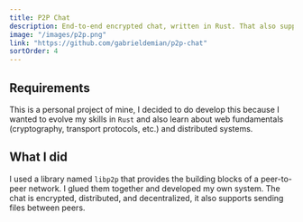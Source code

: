 ```yaml
---
title: P2P Chat
description: End-to-end encrypted chat, written in Rust. That also supports file transport.
image: "/images/p2p.png"
link: "https://github.com/gabrieldemian/p2p-chat"
sortOrder: 4
---
```


## Requirements
This is a personal project of mine, I decided to do develop this because I wanted to evolve my skills in `Rust` and also learn about web fundamentals (cryptography, transport protocols, etc.) and distributed systems.

## What I did
I used a library named `libp2p` that provides the building blocks of a peer-to-peer network. I glued them together and developed my own system. The chat is encrypted, distributed, and decentralized, it also supports sending files between peers.
